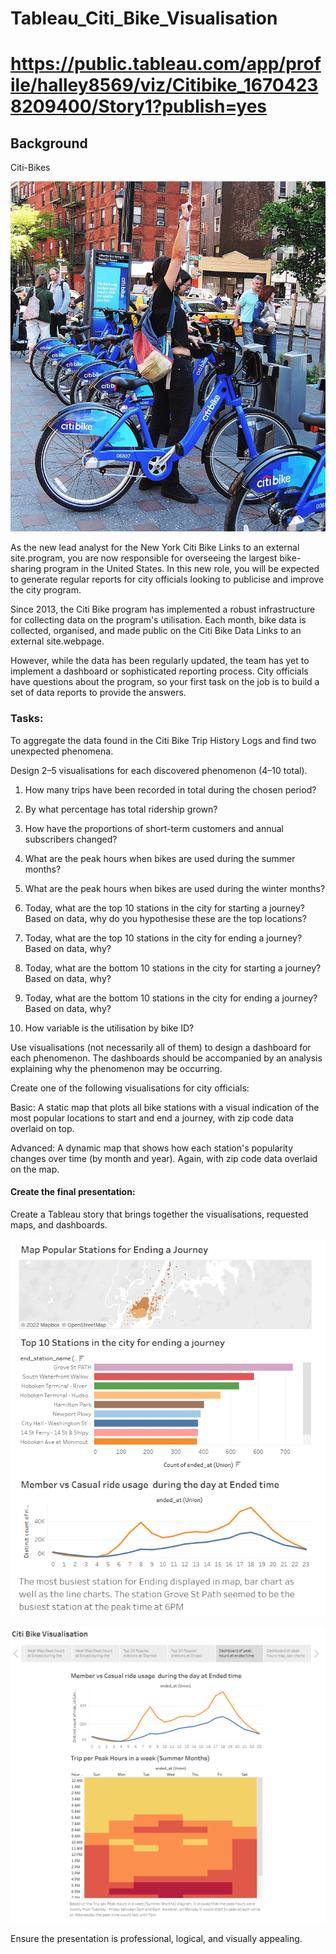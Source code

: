 # Tableau_Citi_Bike_Visualisation
# https://public.tableau.com/app/profile/halley8569/viz/Citibike_16704238209400/Story1?publish=yes

## Background
Citi-Bikes

![plot](image/citi-bike.jpg)

As the new lead analyst for the New York Citi Bike Links to an external site.program, you are now responsible for overseeing the largest bike-sharing program in the United States. In this new role, you will be expected to generate regular reports for city officials looking to publicise and improve the city program.

Since 2013, the Citi Bike program has implemented a robust infrastructure for collecting data on the program's utilisation. Each month, bike data is collected, organised, and made public on the Citi Bike Data Links to an external site.webpage.

However, while the data has been regularly updated, the team has yet to implement a dashboard or sophisticated reporting process. City officials have questions about the program, so your first task on the job is to build a set of data reports to provide the answers.


### Tasks:
To aggregate the data found in the Citi Bike Trip History Logs and find two unexpected phenomena.

Design 2–5 visualisations for each discovered phenomenon (4–10 total). 

1. How many trips have been recorded in total during the chosen period?

2. By what percentage has total ridership grown?

3. How have the proportions of short-term customers and annual subscribers changed?

4. What are the peak hours when bikes are used during the summer months?

5. What are the peak hours when bikes are used during the winter months?

6. Today, what are the top 10 stations in the city for starting a journey? Based on data, why do you hypothesise these are the top locations?

7. Today, what are the top 10 stations in the city for ending a journey? Based on data, why?

8. Today, what are the bottom 10 stations in the city for starting a journey? Based on data, why?

9. Today, what are the bottom 10 stations in the city for ending a journey? Based on data, why?

10. How variable is the utilisation by bike ID?

Use visualisations (not necessarily all of them) to design a dashboard for each phenomenon. The dashboards should be accompanied by an analysis explaining why the phenomenon may be occurring.

Create one of the following visualisations for city officials:

Basic: A static map that plots all bike stations with a visual indication of the most popular locations to start and end a journey, with zip code data overlaid on top.

Advanced: A dynamic map that shows how each station's popularity changes over time (by month and year). Again, with zip code data overlaid on the map.

#### Create the final presentation:

Create a Tableau story that brings together the visualisations, requested maps, and dashboards.

![plot](image/dash_board.PNG)

![plot](./image/dash_board1.PNG)

Ensure the presentation is professional, logical, and visually appealing.